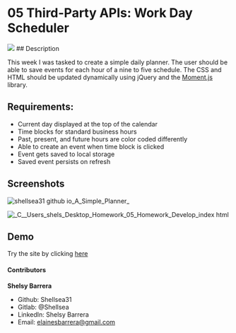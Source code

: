# 05 Third-Party APIs: Work Day Scheduler
 <img src="https://img.shields.io/badge/LICENSE-mit-green"/>
 ## Description

 This week I was tasked to create a simple daily planner. The user should be able to save events for each hour of a nine to five schedule. The CSS and HTML should be updated dynamically using jQuery and the [Moment.js](https://momentjs.com/) library.

 ## Requirements:

 * Current day displayed at the top of the calendar
 * Time blocks for standard business hours
 * Past, present, and future hours are color coded differently
 * Able to create an event when time block is clicked
 * Event gets saved to local storage
 * Saved event persists on refresh

 ## Screenshots
 
 ![shellsea31 github io_A_Simple_Planner_](https://user-images.githubusercontent.com/70654835/99454801-c7cd4700-28db-11eb-8b41-3c65b4e920c0.png)
 
 ![_C__Users_shels_Desktop_Homework_05_Homework_Develop_index html](https://user-images.githubusercontent.com/70654835/97795560-12a14c00-1bc5-11eb-94ed-7d1779d6fa79.png)
 
 ## Demo

 Try the site by clicking [here](https://shellsea31.github.io/A_Simple_Planner/)
 
 
 
 
 
 #### Contributors

 **Shelsy Barrera**
 * Github: Shellsea31
 * Gitlab: @Shellsea
 * LinkedIn: Shelsy Barrera
 * Email: elainesbarrera@gmail.com


